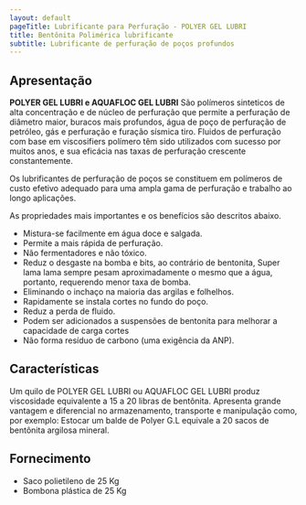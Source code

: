 ```yaml
---
layout: default
pageTitle: Lubrificante para Perfuração - POLYER GEL LUBRI
title: Bentônita Polimérica lubrificante
subtitle: Lubrificante de perfuração de poços profundos
---
```


## Apresentação

**POLYER GEL LUBRI e AQUAFLOC GEL LUBRI** São polímeros sinteticos de alta concentração e de núcleo de perfuração que permite a perfuração de diâmetro maior, buracos mais profundos, água de poço de perfuração de petróleo, gás e perfuração e furação sísmica tiro. Fluidos de perfuração com base em viscosifiers polímero têm sido utilizados com sucesso por muitos anos, e sua eficácia nas taxas de perfuração crescente constantemente.

Os lubrificantes de perfuração de poços se constituem em polímeros de custo efetivo adequado para uma ampla gama de perfuração e trabalho ao longo aplicações.

As propriedades mais importantes e os benefícios são descritos abaixo.

- Mistura-se facilmente em água doce e salgada.
- Permite a mais rápida de perfuração.
- Não fermentadores e não tóxico.
- Reduz o desgaste na bomba e bits, ao contrário de bentonita, Super   lama lama sempre pesam aproximadamente o mesmo que a água, portanto, requerendo menor taxa de bomba.
- Eliminando o inchaço na maioria das argilas e folhelhos.
- Rapidamente se instala cortes no fundo do poço.
- Reduz a perda de fluido.
- Podem ser adicionados a suspensões de bentonita para melhorar a capacidade de carga cortes
- Não forma resíduo de carbono (uma exigência da ANP).


## Características

Um quilo de POLYER GEL LUBRI ou AQUAFLOC GEL LUBRI produz viscosidade equivalente a 15 a 20 libras de bentônita.
Apresenta grande vantagem e diferencial no armazenamento, transporte e manipulação como, por exemplo: Estocar um balde de Polyer G.L equivale a 20 sacos de bentônita argilosa mineral.

## Fornecimento

- Saco polietileno de 25 Kg
- Bombona plástica de 25 Kg



